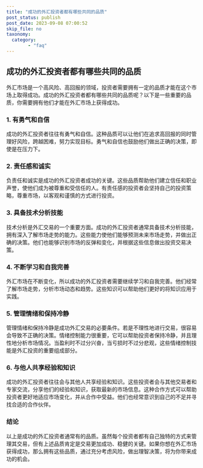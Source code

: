 ```yaml
---
title: "成功的外汇投资者都有哪些共同的品质"
post_status: publish
post_date: 2023-09-08 07:00:52
skip_file: no
taxonomy:
  category:
        - "faq"
---
```


## 成功的外汇投资者都有哪些共同的品质

外汇市场是一个高风险、高回报的领域，投资者需要拥有一定的品质才能在这个市场上取得成功。成功的外汇投资者都有哪些共同的品质呢？以下是一些重要的品质，你需要拥有他们才能在外汇市场上获得成功。

### 1. 有勇气和自信

成功的外汇投资者往往有勇气和自信。这种品质可以让他们在追求高回报的同时管理好风险，跨越困难，努力实现目标。勇气和自信也鼓励他们做出正确的决策，即使是在压力下。

### 2. 责任感和诚实

负责任和诚实是成功的外汇投资者成功的关键。这些品质帮助他们建立信任和职业声誉，使他们成为被尊重和受信任的人。有责任感的投资者会坚持自己的投资策略，尊重市场，以客观和谨慎的方式进行投资。

### 3. 具备技术分析技能

技术分析是外汇交易的一个重要方面。成功的外汇投资者通常具备技术分析技能，拥有深入了解市场走势的能力。这些能力使他们能够预测未来市场走势，并做出正确的决策。他们也能够识别市场的反弹和变化，并根据这些信息做出投资交易决策。

### 4. 不断学习和自我完善

外汇市场在不断变化，所以成功的外汇投资者需要继续学习和自我完善。他们经常了解市场走势，分析市场动态和趋势。这些知识可以帮助他们更好的将知识应用于实践。

### 5. 管理情绪和保持冷静

管理情绪和保持冷静是成功外汇交易的必要条件。若是不理性地进行交易，很容易会导致不正确的决策。情绪控制能力很重要，它可以帮助投资者保持冷静，并且理性地分析市场情况。当盈利时不过分兴奋，当亏损时不过分悲观，这些情绪控制技能是外汇投资的重要组成部分。

### 6. 与他人共享经验和知识

成功的外汇投资者往往会与其他人共享经验和知识。这些投资者会与其他交易者和专家交流，分享他们的经验和知识，获取最新的市场信息。这种合作方式可以帮助投资者更好地适应市场变化，并从合作中受益。他们也经常意识到自己的不足并寻找合适的合作伙伴。

### 结论

以上是成功的外汇投资者通常有的品质。虽然每个投资者都有自己独特的方式来管理其交易，但有上述品质肯定是交易更加成功、稳健的关键。如果你想在外汇市场获得成功，那么拥有这些品质，通过充分考虑风险，做出理智决策，将为你带来成功的机会。
